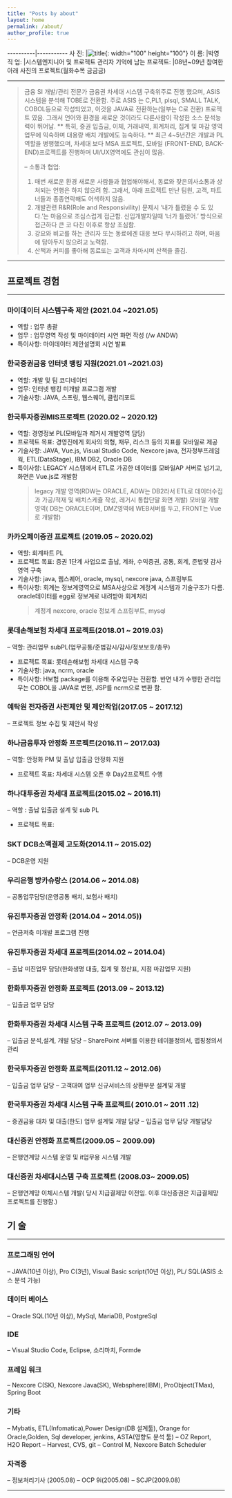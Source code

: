 ```yaml
---
title: "Posts by about"
layout: home
permalink: /about/
author_profile: true
---
```


----------|-----------
사 진: |![title](https://py0777.github.io/assets/image/myimage.jpg){: width="100" height="100"}
이 름: |박영
직 업: |시스템엔지니어 및 프로젝트 관리자
기억에 남는 프로젝트: |08년~09년 참여한 아래 사진의 프로젝트(월화수목 금금금)

---

> 금융 SI 개발/관리 전문가
> 금융권 차세대 시스템 구축위주로 진행 했으며, ASIS 시스템을 분석해 TOBE로 전환함.
> 주로 ASIS 는 C,PL1, plsql, SMALL TALK, COBOL등으로 작성되었고, 이것을 JAVA로 전환하는(일부는 C로 전환) 프로젝트 였음.
> 그래서 언어와 환경을 새로운 것이라도 다른사람이 작성한 소스 분석능력이 뛰어남.
> ** 특히, 증권 입출금, 이체, 거래내역, 회계처리, 집계 및 마감 영역 업무에 익숙하며 대용량 배치 개발에도 능숙하다. **
> 최근 4~5년간은 개발과 PL역할을 병행했으며, 차세대 보다 MSA 프로젝트, 모바일 (FRONT-END, BACK-END)프로젝트를 진행하며 UI/UX영역에도 관심이 많음.
>
> – 소통과 협업:
>
> 1. 매번 새로운 환경 새로운 사람들과 협업해야해서, 동료와 잦은의사소통과 상처되는 언행은 하지 않으려 함.
>    그래서, 아래 프로젝트 만난 팀원, 고객, 파트너들과 종종연락해도 어색하지 않음.
> 2. 개발관련 R&R(Role and Responsivility) 문제시 ‘내가 틀렸을 수 도 있다.’는 마음으로 조심스럽게 접근함. 신입개발자일때 ‘너가 틀렸어.’ 방식으로 접근하다 큰 코 다친 이후로 항상 조심함.
> 3. 강요와 비교를 하는 관리자 또는 동료에겐 대응 보다 무시하려고 하며, 마음에 담아두지 않으려고 노력함.
> 4. 산책과 커피를 좋아해 동료또는 고객과 차마시며 산책을 즐김.

---

## 프로젝트 경험

---

### 마이데이터 시스템구축 제안 (2021.04 ~2021.05)

- 역할 : 업무 총괄
- 업무 : 업무영역 작성 및 마이데이터 시연 화면 작성 (/w ANDW)
- 특이사항: 마이데이터 제안설명회 시연 발표

### 한국증권금융 인터넷 뱅킹 지원(2021.01 ~2021.03)

- 역할: 개발 및 팀 코디네이터
- 업무: 인터넷 뱅킹 미개발 프로그램 개발
- 기술사항: JAVA, 스프링, 웹스퀘어, 클립리포트

### 한국투자증권MIS프로젝트 (2020.02 ~ 2020.12)

- 역할: 경영정보 PL(모바일과 레거시 개발영역 담당)
- 프로젝트 목표: 경영진에게 회사의 외형, 재무, 리스크 등의 지표를 모바일로 제공
- 기술사항: JAVA, Vue.js, Visual Studio Code, Nexcore java, 전자정부프레임웍, ETL(DataStage), IBM DB2, Oracle DB
- 특이사항: LEGACY 시스템에서 ETL로 가공한 데이터를 모바일AP 서버로 넘기고, 화면은 Vue.js로 개발함
  > legacy 개발 영역(RDW는 ORACLE, ADW는 DB2라서 ETL로 데이터수집과 가공/적재 및 배치스케쥴 작성, 레거시 통합단말 화면 개발)
  > 모바일 개발 영역( DB는 ORACLE이며, DMZ영역에 WEB서버를 두고, FRONT는 Vue로 개발함)

### 카카오페이증권 프로젝트 (2019.05 ~ 2020.02)

- 역할: 회계파트 PL
- 프로젝트 목표: 증권 1단계 사업으로 출납, 계좌, 수익증권, 공통, 회계, 준법및 감사 영역 구축
- 기술사항: java, 웹스퀘어, oracle, mysql, nexcore java, 스프링부트
- 특이사항: 회계는 정보계영역으로 MSA사상으로 계정계 시스템과 기술구조가 다름. oracle데이터를 egg로 정보계로 내려받아 회계처리
  > 계정계 nexcore, oracle
  > 정보계 스프링부트, mysql

### 롯데손해보험 차세대 프로젝트(2018.01 ~ 2019.03)

– 역할: 관리업무 subPL(업무공통/준법감시/감사/정보보호/총무)

- 프로젝트 목표: 롯데손해보험 차세대 시스템 구축
- 기술사항: java, ncrm, oracle
- 특이사항: H보험 package를 이용해 주요업무는 전환함.
  반면 내가 수행한 관리업무는 COBOL을 JAVA로 변현, JSP를 ncrm으로 변환 함.

### 예탁원 전자증권 사전제안 및 제안작업(2017.05 ~ 2017.12)

– 프로젝트 정보 수집 및 제안서 작성

### 하나금융투자 안정화 프로젝트(2016.11 ~ 2017.03)

– 역할: 안정화 PM 및 출납 입출금 안정화 지원

- 프로젝트 목표: 차세대 시스템 오픈 후 Day2프로젝트 수행

### 하나대투증권 차세대 프로젝트(2015.02 ~ 2016.11)

– 역할 : 출납 입출금 설계 및 sub PL

- 프로젝트 목표:

### SKT DCB소액결제 고도화(2014.11 ~ 2015.02)

– DCB운영 지원

### 우리은행 방카슈랑스 (2014.06 ~ 2014.08)

– 공통업무담당(운영공통 배치, 보험사 배치)

### 유진투자증권 안정화 (2014​.04 ~ 2014.05))

– 연금저축 미개발 프로그램 진행

### 유진투자증권 차세대 프로젝트(2014.02 ~ 2014.04)

– 출납 미진업무 담당(한화생명 대출, 집계 및 정산표, 지점 마감업무 지원)

### 한화투자증권 안정화 프로젝트 (2013.09 ~ 2013.12)

– 입출금 업무 담당

### 한화투자증권 차세대 시스템 구축 프로젝트 (2012.07 ~ 2013.09)

– 입출금 분석,설계, 개발 담당
– SharePoint 서버를 이용한 테이블정의서, 맵핑정의서 관리

### 한국투자증권 안정화 프로젝트(2011.12 ~ 2012.06)

– 입출금 업무 담당
– 고객대여 업무 신규서비스의 상환부분 설계및 개발

### 한국투자증권 차세대 시스템 구축 프로젝트( 2010.01 ~ 2011 .12)

– 증권금융 대차 및 대출(한도) 업무 설계및 개발 담당
– 입출금 업무 담당 개발담당

### 대신증권 안정화 프로젝트(2009.05 ~ 2009.09)

– 은행연계망 시스템 운영 및 it업무용 시스템 개발

### 대신증권 차세대시스템 구축 프로젝트 (2008.03~ 2009.05)

– 은행연계망 이체시스템 개발( 당시 지급결제망 이전임. 이후 대신증권은 지급결제망 프로젝트를 진행함.)

## 기 술

---

### 프로그래밍 언어

– JAVA(10년 이상), Pro C(3년), Visual Basic script(10년 이상), PL/ SQL(ASIS 소스 분석 가능)

### 데이터 베이스

– Oracle SQL(10년 이상), MySql, MariaDB, PostgreSql

### IDE

– Visual Studio Code, Eclipse, 소리마치, Formde​

### 프레임 워크

– Nexcore C(SK), Nexcore Java(SK), Websphere(IBM), ProObject(TMax), Spring Boot

### 기타

– Mybatis, ETL(Infomatica),Power Design(DB 설계툴), Orange for Oracle,Golden, Sql developer, jenkins, ASTA(영향도 분석 툴)
– OZ Report, H2O Report
– Harvest, CVS, git
– Control M, Nexcore Batch Scheduler​

### 자격증

– 정보처리기사 (2005.08)
– OCP 9i(2005.08)
– SCJP(2009.08)

---
